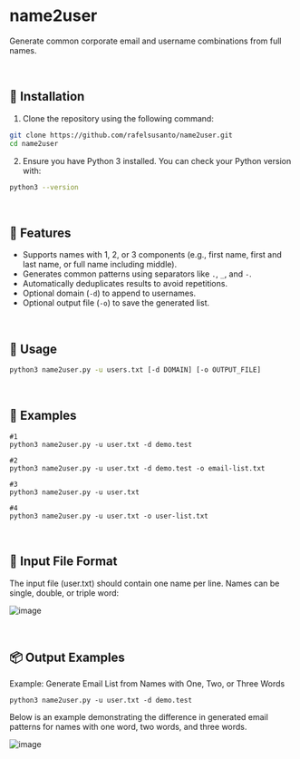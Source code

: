 # name2user
Generate common corporate email and username combinations from full names.

<br>

## 🔧 Installation

1. Clone the repository using the following command:

```bash
git clone https://github.com/rafelsusanto/name2user.git
cd name2user
```


2. Ensure you have Python 3 installed. You can check your Python version with:
```bash
python3 --version
```

<br>

## 🚀 Features

- Supports names with 1, 2, or 3 components (e.g., first name, first and last name, or full name including middle).
- Generates common patterns using separators like `.`, `_`, and `-`.
- Automatically deduplicates results to avoid repetitions.
- Optional domain (`-d`) to append to usernames.
- Optional output file (`-o`) to save the generated list.

<br>

## 📄 Usage

```bash
python3 name2user.py -u users.txt [-d DOMAIN] [-o OUTPUT_FILE]
```

<br>

## 🔧 Examples
```
#1
python3 name2user.py -u user.txt -d demo.test

#2
python3 name2user.py -u user.txt -d demo.test -o email-list.txt

#3
python3 name2user.py -u user.txt

#4
python3 name2user.py -u user.txt -o user-list.txt
```

<br>

## 📝 Input File Format
The input file (user.txt) should contain one name per line. Names can be single, double, or triple word:

![image](https://github.com/user-attachments/assets/f49a021e-2f20-4efe-b605-a8eac5c623de)

<br>

## 📦 Output Examples
Example: Generate Email List from Names with One, Two, or Three Words
```
python3 name2user.py -u user.txt -d demo.test
```
Below is an example demonstrating the difference in generated email patterns for names with one word, two words, and three words.

![image](https://github.com/user-attachments/assets/bd38af8d-f48d-439b-98e5-4133dadfa878)








